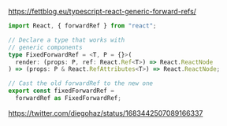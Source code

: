 https://fettblog.eu/typescript-react-generic-forward-refs/

```ts twoslash
import React, { forwardRef } from "react";

// Declare a type that works with
// generic components
type FixedForwardRef = <T, P = {}>(
  render: (props: P, ref: React.Ref<T>) => React.ReactNode
) => (props: P & React.RefAttributes<T>) => React.ReactNode;

// Cast the old forwardRef to the new one
export const fixedForwardRef =
  forwardRef as FixedForwardRef;
```

https://twitter.com/diegohaz/status/1683442507089166337
